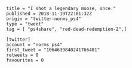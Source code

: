 ```
title = "I shot a legendary moose, once."
published = 2018-11-19T22:01:32Z
origin = "twitter-norms_ps4"
type = "tweet"
tag = [ "ps4share", "red-dead-redemption-2",]

[twitter]
account = "norms_ps4"
first_tweet = "1064639840241766401"
retweets = 0
favourites = 0
```

<p class='image'><img src='https://mnf.m17s.net/2018/11/19/DsZcSrmWwAUi45T.jpg' alt=''></p>

